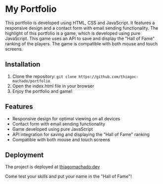 My Portfolio
============

This portfolio is developed using HTML, CSS and JavaScript. It features a responsive design and a contact form with email sending functionality. The highlight of this portfolio is a game, which is developed using pure JavaScript. This game uses an API to save and display the "Hall of Fame" ranking of the players. The game is compatible with both mouse and touch screens.

Installation
------------

1.  Clone the repository: `git clone https://github.com/thiagoc-machado/portfolio`
2.  Open the index.html file in your browser
3.  Enjoy the portfolio and game!

Features
--------

-   Responsive design for optimal viewing on all devices
-   Contact form with email sending functionality
-   Game developed using pure JavaScript
-   API integration for saving and displaying the "Hall of Fame" ranking
-   Compatible with both mouse and touch screens

Deployment
----------

The project is deployed at [thiagomachado.dev](https://thiagomachado.dev)


Come test your skills and put your name in the "Hall of Fame"!

